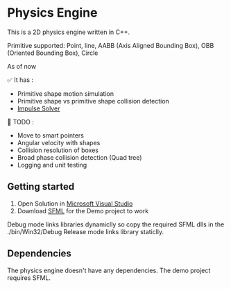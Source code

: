 # Physics Engine

This is a 2D physics engine written in C++.

Primitive supported: Point, line, AABB (Axis Aligned Bounding Box), OBB (Oriented Bounding Box), Circle

As of now

:white_check_mark: It has :
- Primitive shape motion simulation
- Primitive shape vs primitive shape collision detection
- [Impulse Solver](https://research.ncl.ac.uk/game/mastersdegree/gametechnologies/physicstutorials/5collisionresponse/Physics%20-%20Collision%20Response.pdf)

:memo: TODO :
- Move to smart pointers
- Angular velocity with shapes
- Collision resolution of boxes
- Broad phase collision detection (Quad tree)
- Logging and unit testing

## Getting started

1. Open Solution in [Microsoft Visual Studio](https://visualstudio.microsoft.com/downloads/)
2. Download [SFML](https://www.sfml-dev.org/download/sfml/2.6.0/) for the Demo project to work

Debug mode links libraries dynamiclly so copy the required SFML dlls in the ./bin/Win32/Debug
Release mode links library staticlly.

## Dependencies

The physics engine doesn't have any dependencies.
The demo project requires SFML.
